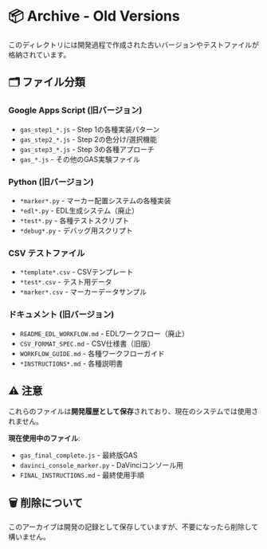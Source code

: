 # 📦 Archive - Old Versions

このディレクトリには開発過程で作成された古いバージョンやテストファイルが格納されています。

## 🗂️ ファイル分類

### Google Apps Script (旧バージョン)
- `gas_step1_*.js` - Step 1の各種実装パターン
- `gas_step2_*.js` - Step 2の色分け/選択機能
- `gas_step3_*.js` - Step 3の各種アプローチ
- `gas_*.js` - その他のGAS実験ファイル

### Python (旧バージョン)
- `*marker*.py` - マーカー配置システムの各種実装
- `*edl*.py` - EDL生成システム（廃止）
- `*test*.py` - 各種テストスクリプト
- `*debug*.py` - デバッグ用スクリプト

### CSV テストファイル
- `*template*.csv` - CSVテンプレート
- `*test*.csv` - テスト用データ
- `*marker*.csv` - マーカーデータサンプル

### ドキュメント (旧バージョン)
- `README_EDL_WORKFLOW.md` - EDLワークフロー（廃止）
- `CSV_FORMAT_SPEC.md` - CSV仕様書（旧版）
- `WORKFLOW_GUIDE.md` - 各種ワークフローガイド
- `*INSTRUCTIONS*.md` - 各種説明書

## ⚠️ 注意

これらのファイルは**開発履歴として保存**されており、現在のシステムでは使用されません。

**現在使用中のファイル**:
- `gas_final_complete.js` - 最終版GAS
- `davinci_console_marker.py` - DaVinciコンソール用
- `FINAL_INSTRUCTIONS.md` - 最終使用手順

## 🗑️ 削除について

このアーカイブは開発の記録として保存していますが、不要になったら削除して構いません。